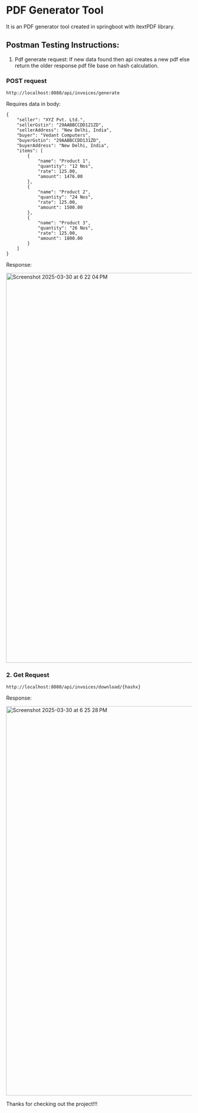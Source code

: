 # PDF Generator Tool

It is an PDF generator tool created in springboot with itextPDF library.

## Postman Testing Instructions:
1. Pdf generate request: If new data found then api creates a new pdf else return the older response pdf file base on hash calculation.
### POST request
`http://localhost:8080/api/invoices/generate`

Requires data in body:
```
{
    "seller": "XYZ Pvt. Ltd.",
    "sellerGstin": "29AABBCCDD121ZD",
    "sellerAddress": "New Delhi, India",
    "buyer": "Vedant Computers",
    "buyerGstin": "29AABBCCDD131ZD",
    "buyerAddress": "New Delhi, India",
    "items": [
        {
            "name": "Product 1",
            "quantity": "12 Nos",
            "rate": 125.00,
            "amount": 1476.00
        },
        {
            "name": "Product 2",
            "quantity": "24 Nos",
            "rate": 125.00,
            "amount": 1500.00
        },
        {
            "name": "Product 3",
            "quantity": "26 Nos",
            "rate": 125.00,
            "amount": 1800.00
        }
    ]
}
```
Response:

<img width="1059" alt="Screenshot 2025-03-30 at 6 22 04 PM" src="https://github.com/user-attachments/assets/f2a9b629-ceb1-4edb-b1a5-699e1192c38a" />

### 2. Get Request
`http://localhost:8080/api/invoices/download/{hashx}`

Response:

<img width="1058" alt="Screenshot 2025-03-30 at 6 25 28 PM" src="https://github.com/user-attachments/assets/2fb733b3-f52a-4e49-b0c3-7a80142bbe94" />

Thanks for checking out the project!!!
